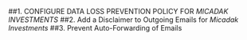 ##1. CONFIGURE DATA LOSS PREVENTION POLICY FOR *MICADAK INVESTMENTS*
##2. Add a Disclaimer to Outgoing Emails for *Micadak Investments*
##3. Prevent Auto-Forwarding of Emails
